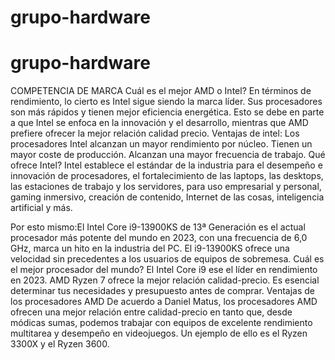 # grupo-hardware
# grupo-hardware
COMPETENCIA DE MARCA
Cuál es el mejor AMD o Intel?
En términos de rendimiento, lo cierto es
Intel sigue siendo la marca líder.
Sus procesadores son más rápidos 
y tienen mejor eficiencia energética.
Esto se debe en parte a que Intel se
enfoca en la innovación y 
el desarrollo, mientras que AMD 
prefiere ofrecer la mejor relación 
calidad precio.
Ventajas de intel:
Los procesadores Intel alcanzan un 
mayor rendimiento por núcleo. 
Tienen un mayor coste de producción.
Alcanzan una mayor frecuencia de
trabajo. 
Qué ofrece Intel?
Intel establece el estándar de la 
industria para el desempeño e 
innovación de procesadores, 
el fortalecimiento de las laptops,
las desktops, las estaciones de 
trabajo y los servidores, para uso
empresarial y personal, gaming
inmersivo, creación de contenido, 
Internet de las cosas, inteligencia
artificial y más.

Por esto mismo:El Intel Core i9-13900KS de 13ª Generación es el actual procesador más potente del mundo en 2023, con una frecuencia de 6,0 GHz, marca un hito en la industria del PC. El i9-13900KS ofrece una velocidad sin precedentes a los usuarios de equipos de sobremesa.
Cuál es el mejor procesador del mundo?
El Intel Core i9 ese el líder en rendimiento en 2023. AMD Ryzen 7 ofrece la mejor relación calidad-precio. Es esencial determinar tus necesidades y presupuesto antes de comprar.
Ventajas de los procesadores AMD
De acuerdo a Daniel Matus, los procesadores AMD ofrecen una mejor relación entre calidad-precio en tanto que, desde módicas sumas, podemos trabajar con equipos de excelente rendimiento multitarea y desempeño en videojuegos. Un ejemplo de ello es el Ryzen 3300X y el Ryzen 3600.
